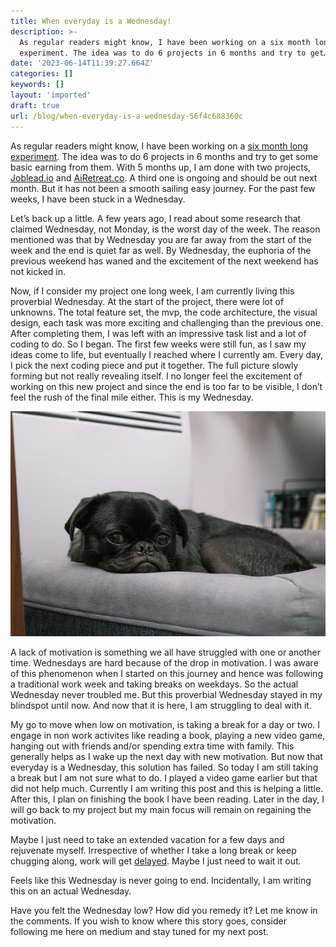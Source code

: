 ```yaml
---
title: When everyday is a Wednesday!
description: >-
  As regular readers might know, I have been working on a six month long
  experiment. The idea was to do 6 projects in 6 months and try to get…
date: '2023-06-14T11:39:27.664Z'
categories: []
keywords: []
layout: 'imported'
draft: true
url: /blog/when-everyday-is-a-wednesday-56f4c688360c
---
```


As regular readers might know, I have been working on a [six month long experiment](https://medium.com/@vipulvpatil/the-idea-the-plan-and-the-journey-so-far-f46ffb8db9f5). The idea was to do 6 projects in 6 months and try to get some basic earning from them. With 5 months up, I am done with two projects, [Joblead.io](https://www.joblead.io) and [AiRetreat.co](https://airetreat.co). A third one is ongoing and should be out next month. But it has not been a smooth sailing easy journey. For the past few weeks, I have been stuck in a Wednesday.

Let’s back up a little. A few years ago, I read about some research that claimed Wednesday, not Monday, is the worst day of the week. The reason mentioned was that by Wednesday you are far away from the start of the week and the end is quiet far as well. By Wednesday, the euphoria of the previous weekend has waned and the excitement of the next weekend has not kicked in.

Now, if I consider my project one long week, I am currently living this proverbial Wednesday. At the start of the project, there were lot of unknowns. The total feature set, the mvp, the code architecture, the visual design, each task was more exciting and challenging than the previous one. After completing them, I was left with an impressive task list and a lot of coding to do. So I began. The first few weeks were still fun, as I saw my ideas come to life, but eventually I reached where I currently am. Every day, I pick the next coding piece and put it together. The full picture slowly forming but not really revealing itself. I no longer feel the excitement of working on this new project and since the end is too far to be visible, I don’t feel the rush of the final mile either. This is my Wednesday.

![Image needs more work](0__nukBh2ddoeQDjpc0.jpg)

A lack of motivation is something we all have struggled with one or another time. Wednesdays are hard because of the drop in motivation. I was aware of this phenomenon when I started on this journey and hence was following a traditional work week and taking breaks on weekdays. So the actual Wednesday never troubled me. But this proverbial Wednesday stayed in my blindspot until now. And now that it is here, I am struggling to deal with it.

My go to move when low on motivation, is taking a break for a day or two. I engage in non work activites like reading a book, playing a new video game, hanging out with friends and/or spending extra time with family. This generally helps as I wake up the next day with new motivation. But now that everyday is a Wednesday, this solution has failed. So today I am still taking a break but I am not sure what to do. I played a video game earlier but that did not help much. Currently I am writing this post and this is helping a little. After this, I plan on finishing the book I have been reading. Later in the day, I will go back to my project but my main focus will remain on regaining the motivation.

Maybe I just need to take an extended vacation for a few days and rejuvenate myself. Irrespective of whether I take a long break or keep chugging along, work will get [delayed](https://medium.com/@vipulvpatil/delays-and-how-i-handle-them-9e12bb55e93c). Maybe I just need to wait it out.

Feels like this Wednesday is never going to end. Incidentally, I am writing this on an actual Wednesday.

Have you felt the Wednesday low? How did you remedy it? Let me know in the comments. If you wish to know where this story goes, consider following me here on medium and stay tuned for my next post.
